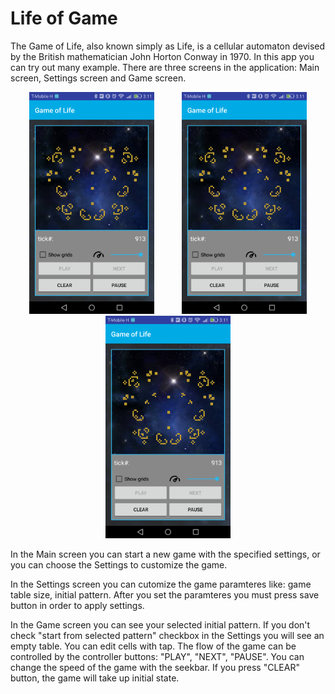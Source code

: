 Life of Game
====
The Game of Life, also known simply as Life, is a cellular automaton devised by the British mathematician John Horton Conway in 1970. In this app you can try out many example. 
There are three screens in the application: Main screen, Settings screen and Game screen.

<div align="center" margin-bottom="60">
    <img src="https://github.com/bodaiboka/test/blob/master/image.png" width="200" hspace="20"/>
    <img src="https://github.com/bodaiboka/test/blob/master/image.png" width="200" hspace="20"/>
    <img src="https://github.com/bodaiboka/test/blob/master/image.png" width="200" hspace="20"/>
</div>
<p/>
<p >In the Main screen you can start a new game with the specified settings, or you can choose the Settings to customize the game. </p>
<p >In the Settings screen you can cutomize the game paramteres like: game table size, initial pattern. After you set the paramteres you must press save button in order to apply settings.</p>
<p >In the Game screen you can see your selected initial pattern. If you don't check "start from selected pattern" checkbox in the Settings you will see an empty table. You can edit cells with tap. The flow of the game can be controlled by the controller buttons: "PLAY", "NEXT", "PAUSE". You can change the speed of the game with the seekbar. If you press "CLEAR" button, the game will take up initial state.</p>

